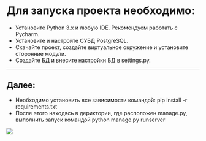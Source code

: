 # Для запуска проекта необходимо:

* Установите Python 3.x и любую IDE. Рекомендуем работать с Pycharm.
* Установите и настройте СУБД PostgreSQL.
* Скачайте проект, создайте виртуальное окружение и установите сторонние модули.
* Создайте БД и внесите настройки БД в settings.py.

------
## Далее:

* Необходимо установить все зависимости командой: pip install -r requirements.txt 
* После этого находясь в дериктории, где расположен manage.py, выполнить запуск командой python manage.py runserver

![](https://i.yapx.ru/YIYHC.png)